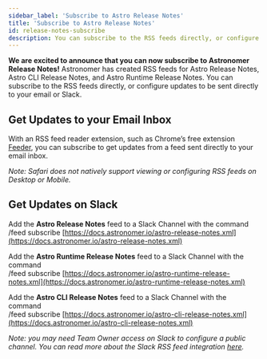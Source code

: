 ```yaml
---
sidebar_label: 'Subscribe to Astro Release Notes'
title: 'Subscribe to Astro Release Notes'
id: release-notes-subscribe
description: You can subscribe to the RSS feeds directly, or configure updates to be sent directly to your email or Slack.
---
```


**We are excited to announce that you can now subscribe to Astronomer Release Notes!**
Astronomer has created RSS feeds for Astro Release Notes, Astro CLI Release Notes, and Astro Runtime Release Notes. You can subscribe to the RSS feeds directly, or configure updates to be sent directly to your email or Slack.

## Get Updates to your Email Inbox

With an RSS feed reader extension, such as Chrome’s free extension [Feeder](https://chrome.google.com/webstore/detail/rss-feed-reader/pnjaodmkngahhkoihejjehlcdlnohgmp?hl=en), you can subscribe to get updates from a feed sent directly to your email inbox.

_Note: Safari does not natively support viewing or configuring RSS feeds on Desktop or Mobile._

## Get Updates on Slack

Add the **Astro Release Notes** feed to a Slack Channel with the command  
/feed subscribe [https://docs.astronomer.io/astro-release-notes.xml](https://docs.astronomer.io/astro-release-notes.xml)

Add the **Astro Runtime Release Notes** feed to a Slack Channel with the command  
/feed subscribe [https://docs.astronomer.io/astro-runtime-release-notes.xml](https://docs.astronomer.io/astro-runtime-release-notes.xml)

Add the **Astro CLI Release Notes** feed to a Slack Channel with the command  
/feed subscribe [https://docs.astronomer.io/astro-cli-release-notes.xml](https://docs.astronomer.io/astro-cli-release-notes.xml)

_Note: you may need Team Owner access on Slack to configure a public channel. You can read more about the Slack RSS feed integration [here](https://slack.com/help/articles/218688467-Add-RSS-feeds-to-Slack)._
